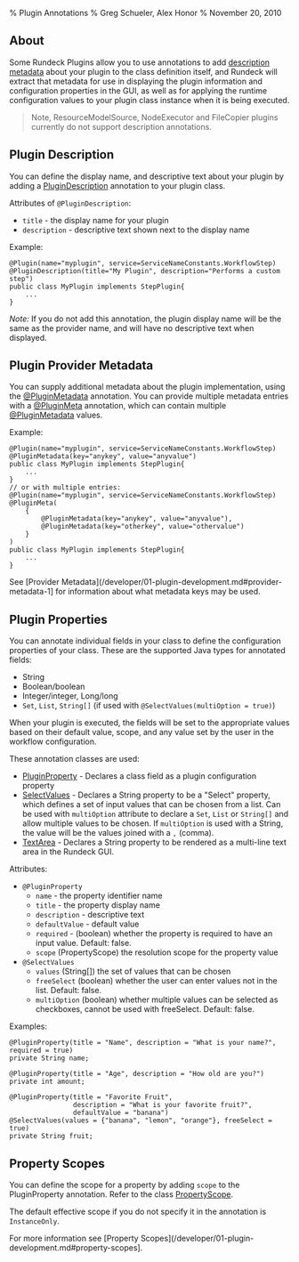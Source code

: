 % Plugin Annotations
% Greg Schueler, Alex Honor
% November 20, 2010

## About
Some Rundeck Plugins allow you to use annotations to add
[description metadata](/developer/01-plugin-development.md#plugin-descriptions)
about your plugin to the class
definition itself, and Rundeck will extract that metadata for use in
displaying the plugin information and configuration properties in the GUI, as
well as for applying the runtime configuration values to your plugin class
instance when it is being executed.


>Note, ResourceModelSource, NodeExecutor and FileCopier plugins currently do not support description annotations.

## Plugin Description
You can define the display name, and descriptive text about your plugin by adding a
[PluginDescription](${javadocbase}/com/dtolabs/rundeck/plugins/descriptions/PluginDescription.html) annotation to your plugin class.

Attributes of `@PluginDescription`:

* `title` - the display name for your plugin
* `description` - descriptive text shown next to the display name

Example:

~~~~~~ {.java}
@Plugin(name="myplugin", service=ServiceNameConstants.WorkflowStep)
@PluginDescription(title="My Plugin", description="Performs a custom step")
public class MyPlugin implements StepPlugin{
    ...
}
~~~~~~

*Note:* If you do not add this annotation, the plugin display name will be the same as the provider name, and will have
no descriptive text when displayed.

## Plugin Provider Metadata

You can supply additional metadata about the plugin implementation, using the
[\@PluginMetadata][] annotation.
You can provide multiple metadata entries with a [\@PluginMeta](${javadocbase}/com/dtolabs/rundeck/plugins/descriptions/PluginMeta.html)
annotation, which can contain multiple [\@PluginMetadata][] values.

Example:

~~~~~~ {.java}
@Plugin(name="myplugin", service=ServiceNameConstants.WorkflowStep)
@PluginMetadata(key="anykey", value="anyvalue")
public class MyPlugin implements StepPlugin{
    ...
}
// or with multiple entries:
@Plugin(name="myplugin", service=ServiceNameConstants.WorkflowStep)
@PluginMeta(
    {
        @PluginMetadata(key="anykey", value="anyvalue"),
        @PluginMetadata(key="otherkey", value="othervalue")
    }
)
public class MyPlugin implements StepPlugin{
    ...
}
~~~~~~

See [Provider Metadata](/developer/01-plugin-development.md#provider-metadata-1] for information about what metadata keys may be used.


[\@PluginMetadata]: ${javadocbase}/com/dtolabs/rundeck/plugins/descriptions/PluginMetadata.html

## Plugin Properties

You can annotate individual fields in your class to define the configuration
properties of your class.  These are the supported Java types for annotated fields:

* String
* Boolean/boolean
* Integer/integer, Long/long
* `Set`, `List`, `String[]` (if used with `@SelectValues(multiOption = true)`)

When your plugin is executed, the fields will be set to the appropriate values
based on their default value, scope, and any value set by the user in the
workflow configuration.

These annotation classes are used:

* [PluginProperty](${javadocbase}/com/dtolabs/rundeck/plugins/descriptions/PluginProperty.html) - Declares a class field as a plugin configuration property
* [SelectValues](${javadocbase}/com/dtolabs/rundeck/plugins/descriptions/SelectValues.html) - Declares a String property to be a "Select" property, which defines a set of input values that can be chosen from a list. Can be used with `multiOption` attribute to declare a `Set`, `List` or `String[]` and allow multiple values to be chosen. If `multiOption` is used with a String, the value will be the values joined with a `,` (comma).
* [TextArea](${javadocbase}/com/dtolabs/rundeck/plugins/descriptions/TextArea.html) - Declares a String property to be rendered as a multi-line text area in the Rundeck GUI.

Attributes:

* `@PluginProperty`
    * `name` - the property identifier name
    * `title` - the property display name
    * `description` - descriptive text
    * `defaultValue` - default value
    * `required` - (boolean) whether the property is required to have an input value. Default: false.
    * `scope` (PropertyScope) the resolution scope for the property value
* `@SelectValues`
    * `values` (String[]) the set of values that can be chosen
    * `freeSelect` (boolean) whether the user can enter values not in the list. Default: false.
    * `multiOption` (boolean) whether multiple values can be selected as checkboxes, cannot be used with freeSelect. Default: false.

Examples:

~~~~~~ {.java}
@PluginProperty(title = "Name", description = "What is your name?", required = true)
private String name;

@PluginProperty(title = "Age", description = "How old are you?")
private int amount;

@PluginProperty(title = "Favorite Fruit",
                description = "What is your favorite fruit?",
                defaultValue = "banana")
@SelectValues(values = {"banana", "lemon", "orange"}, freeSelect = true)
private String fruit;
~~~~~~~~~~

## Property Scopes

You can define the scope for a property by adding `scope` to the PluginProperty annotation.  Refer to the class [PropertyScope](${javadocbase}/com/dtolabs/rundeck/core/plugins/configuration/PropertyScope.html).

The default effective scope if you do not specify it in the annotation is `InstanceOnly`.

For more information see [Property Scopes](/developer/01-plugin-development.md#property-scopes].
